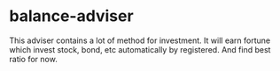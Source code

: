 # balance-adviser
This adviser contains a lot of method for investment.
It will earn fortune which invest stock, bond, etc automatically by registered.
And find best ratio for now.
<br/><br/>

